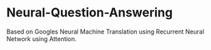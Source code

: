 # Neural-Question-Answering
Based on Googles Neural Machine Translation using Recurrent Neural Network using Attention.
